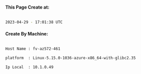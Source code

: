 
   
#### This Page Create at:

```bash

2023-04-29 - 17:01:38 UTC

```

#### Create By Machine:

```bash

Host Name : fv-az572-461

platform  : Linux-5.15.0-1036-azure-x86_64-with-glibc2.35

Ip Local  : 10.1.0.49

```

